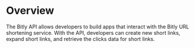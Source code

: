 # Overview

The Bitly API allows developers to build apps that interact with the Bitly URL shortening service. With the API, developers can create new short links, expand short links, and retrieve the clicks data for short links.
